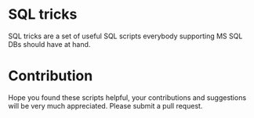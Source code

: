 # SQL tricks
SQL tricks are a set of useful SQL scripts everybody supporting MS SQL DBs should have at hand.

# Contribution
Hope you found these scripts helpful, your contributions and suggestions will be very much appreciated. Please submit a pull request.
